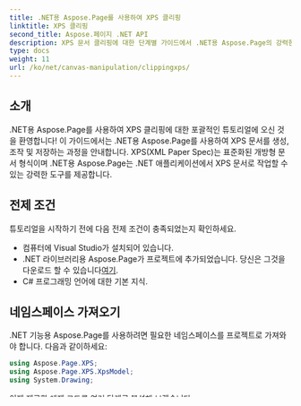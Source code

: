 ```yaml
---
title: .NET용 Aspose.Page를 사용하여 XPS 클리핑
linktitle: XPS 클리핑
second_title: Aspose.페이지 .NET API
description: XPS 문서 클리핑에 대한 단계별 가이드에서 .NET용 Aspose.Page의 강력한 기능을 살펴보세요. XPS 파일을 손쉽게 생성, 조작 및 저장하세요.
type: docs
weight: 11
url: /ko/net/canvas-manipulation/clippingxps/
---
```

## 소개

.NET용 Aspose.Page를 사용하여 XPS 클리핑에 대한 포괄적인 튜토리얼에 오신 것을 환영합니다! 이 가이드에서는 .NET용 Aspose.Page를 사용하여 XPS 문서를 생성, 조작 및 저장하는 과정을 안내합니다. XPS(XML Paper Spec)는 표준화된 개방형 문서 형식이며 .NET용 Aspose.Page는 .NET 애플리케이션에서 XPS 문서로 작업할 수 있는 강력한 도구를 제공합니다.

## 전제 조건

튜토리얼을 시작하기 전에 다음 전제 조건이 충족되었는지 확인하세요.

- 컴퓨터에 Visual Studio가 설치되어 있습니다.
-  .NET 라이브러리용 Aspose.Page가 프로젝트에 추가되었습니다. 당신은 그것을 다운로드 할 수 있습니다[여기](https://releases.aspose.com/page/net/).
- C# 프로그래밍 언어에 대한 기본 지식.

## 네임스페이스 가져오기

.NET 기능용 Aspose.Page를 사용하려면 필요한 네임스페이스를 프로젝트로 가져와야 합니다. 다음과 같이하세요:

```csharp
using Aspose.Page.XPS;
using Aspose.Page.XPS.XpsModel;
using System.Drawing;
```

이제 제공한 예제 코드를 여러 단계로 분석해 보겠습니다.

## 1단계: 문서 디렉터리 경로를 설정합니다.

```csharp
string dataDir = "Your Document Directory";
```

"Your Document Directory"를 문서 디렉터리의 실제 경로로 바꾸십시오.

## 2단계: 새 XPS 문서를 만듭니다.

```csharp
XpsDocument doc = new XpsDocument();
```

그러면 작업할 새 XPS 문서가 생성됩니다.

## 3단계: 메인 캔버스를 만듭니다.

```csharp
XpsCanvas canvas1 = doc.AddCanvas();
```

이 단계에서는 모든 페이지 요소에 공통되는 기본 캔버스를 만듭니다.

## 4단계: 기본 캔버스에서 왼쪽 및 위쪽 오프셋을 설정합니다.

```csharp
canvas1.RenderTransform = doc.CreateMatrix(1, 0, 0, 1, 20, 10);
```

요구 사항에 따라 왼쪽 및 위쪽 오프셋을 조정합니다.

## 5단계: 직사각형 경로 형상을 만듭니다.

```csharp
XpsPathGeometry rectGeom = doc.CreatePathGeometry("M 0,0 L 500,0 500,300 0,300 Z");
```

이렇게 하면 직사각형에 대한 경로 형상이 생성됩니다.

## 6단계: 직사각형 채우기를 만듭니다.

```csharp
XpsBrush fill = doc.CreateSolidColorBrush(doc.CreateColor(12, 15, 159));
```

직사각형의 채우기 색상을 정의합니다.

## 7단계: 클립이 포함된 다른 캔버스를 기본 캔버스에 추가합니다.

```csharp
XpsCanvas canvas2 = canvas1.AddCanvas();
```

이 단계에서는 기본 캔버스에 다른 캔버스를 추가합니다.

## 8단계: 클립용 원 형상을 만듭니다.

```csharp
XpsPathGeometry clipGeom = doc.CreatePathGeometry("M250,250 A100,100 0 1 1 250,50 100,100 0 1 1 250,250");
canvas2.Clip = clipGeom;
```

이렇게 하면 원형 클립 형상이 생성되어 두 번째 캔버스에 적용됩니다.

## 9단계: 두 번째 캔버스에 직사각형을 만들고 채웁니다.

```csharp
XpsPath rect = canvas2.AddPath(rectGeom);
rect.Fill = fill;
```

이 단계에서는 두 번째 캔버스에 직사각형을 만들고 채웁니다.

## 10단계: 스트로크된 직사각형이 있는 두 번째 캔버스를 기본 캔버스에 추가합니다.

```csharp
XpsCanvas canvas3 = canvas1.AddCanvas();
```

이렇게 하면 기본 캔버스에 다른 캔버스가 추가됩니다.

## 11단계: 세 번째 캔버스에 직사각형을 만들고 스트로크합니다.

```csharp
rect = canvas3.AddPath(rectGeom);
rect.Stroke = fill;
rect.StrokeThickness = 2;
```

그러면 세 번째 캔버스에 직사각형이 생성되고 여기에 획이 적용됩니다.

## 12단계: 결과 XPS 문서를 저장합니다.

```csharp
doc.Save(dataDir + "output2.xps");
```

그러면 XPS 문서가 지정된 디렉터리에 저장됩니다.

## 결론

축하해요! .NET용 Aspose.Page를 사용하여 XPS를 클립하는 방법을 성공적으로 배웠습니다. 이 가이드에서는 프로세스와 관련된 단계에 대한 자세한 안내를 제공했습니다.

## FAQ

### Q1: Aspose.Page for .NET을 다른 문서 형식과 함께 사용할 수 있습니까?

A1: .NET용 Aspose.Page는 주로 XPS 문서에 중점을 두지만 Aspose는 다양한 문서 형식을 위한 다른 라이브러리를 제공합니다.

### Q2: Aspose.Page for .NET은 초보자에게 적합합니까?

A2: 예, Aspose.Page for .NET은 사용자 친화적으로 설계되었으며 초보자는 적절한 문서를 통해 기능을 빠르게 이해할 수 있습니다.

### Q3: 더 많은 예시와 리소스는 어디에서 찾을 수 있나요?

 A3: 다음을 방문하세요.[선적 서류 비치](https://reference.aspose.com/page/net/) 그리고[Aspose.페이지 포럼](https://forum.aspose.com/c/page/39) 광범위한 리소스와 예시를 확인하세요.

### Q4: Aspose.Page for .NET의 임시 라이선스를 어떻게 얻을 수 있나요?

 A4: 임시 라이센스를 얻을 수 있습니다[여기](https://purchase.aspose.com/temporary-license/).

### Q5: Aspose.Page for .NET에 대한 무료 평가판이 있습니까?

 A5: 예, 무료 평가판을 사용해 볼 수 있습니다.[여기](https://releases.aspose.com/).